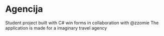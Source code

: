 # Agencija
Student project built with C# win forms in collaboration with @zzomie
The application is made for a imaginary travel agency
